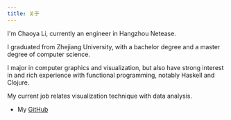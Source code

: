 ```yaml
---
title: 关于
---
```


I'm Chaoya Li, currently an engineer in Hangzhou Netease.

I graduated from Zhejiang University, with a bachelor degree and a master degree of computer science.

I major in computer graphics and visualization, but also have strong interest in and rich experience with functional programming, notably Haskell and Clojure.

My current job relates visualization technique with data analysis.

 * My [GitHub](https://github.com/harry75369)

